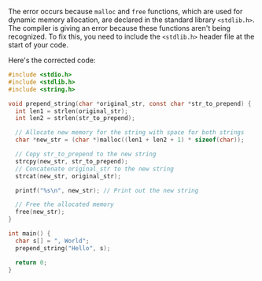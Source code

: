 The error occurs because `malloc` and `free` functions, which are used for dynamic memory allocation, are declared in the standard library `<stdlib.h>`. The compiler is giving an error because these functions aren't being recognized. To fix this, you need to include the `<stdlib.h>` header file at the start of your code.

Here's the corrected code:

```c
#include <stdio.h>
#include <stdlib.h>
#include <string.h>

void prepend_string(char *original_str, const char *str_to_prepend) {
  int len1 = strlen(original_str);
  int len2 = strlen(str_to_prepend);

  // Allocate new memory for the string with space for both strings
  char *new_str = (char *)malloc((len1 + len2 + 1) * sizeof(char));

  // Copy str_to_prepend to the new string
  strcpy(new_str, str_to_prepend);
  // Concatenate original_str to the new string
  strcat(new_str, original_str);

  printf("%s\n", new_str); // Print out the new string

  // Free the allocated memory
  free(new_str);
}

int main() {
  char s[] = ", World";
  prepend_string("Hello", s);

  return 0;
}
```
